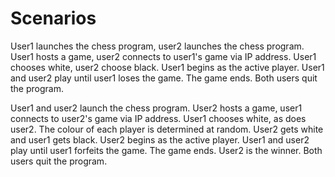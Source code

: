 # **Scenarios**

User1 launches the chess program, user2 launches the chess program. User1 hosts a game, user2 connects to user1's game via IP address. User1 chooses white, user2 choose black. User1 begins as the active player. User1 and user2 play until user1 loses the game. The game ends. Both users quit the program.

User1 and user2 launch the chess program. User2 hosts a game, user1 connects to user2's game via IP address. User1 chooses white, as does user2. The colour of each player is determined at random. User2 gets white and user1 gets black. User2 begins as the active player. User1 and user2 play until user1 forfeits the game. The game ends. User2 is the winner. Both users quit the program. 